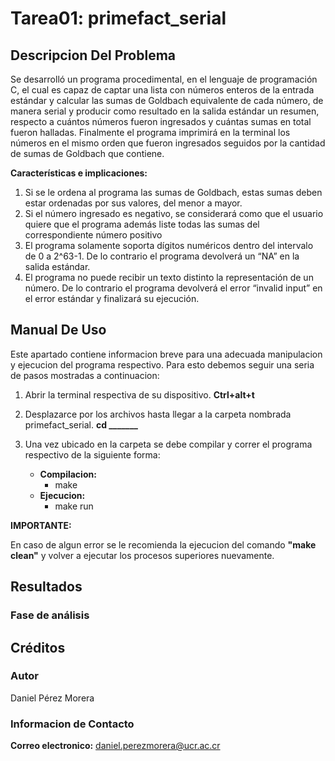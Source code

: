 # Tarea01: primefact_serial

## Descripcion Del Problema

 Se desarrolló un programa procedimental, en el lenguaje de programación C, el cual es capaz de captar una lista con números enteros de la entrada estándar y calcular las sumas de Goldbach equivalente de cada número, de manera serial y producir como resultado en la salida estándar un resumen, respecto a cuántos números fueron ingresados y cuántas sumas en total fueron halladas. Finalmente el programa imprimirá en la terminal los números en el mismo orden que fueron ingresados seguidos por la cantidad de sumas de Goldbach que contiene.

**Características e implicaciones:**

1. Si se le ordena al programa las sumas de Goldbach, estas sumas deben estar ordenadas por sus valores, del menor a mayor.
2. Si el número ingresado es negativo, se considerará como que el usuario quiere que el programa además liste todas las sumas del correspondiente número positivo
3. El programa solamente soporta dígitos numéricos dentro del intervalo de 0 a 2^63-1. De lo contrario el programa devolverá un “NA” en la salida estándar.
4. El programa no puede recibir un texto distinto la representación de un número. De lo contrario el programa devolverá el error “invalid input” en el error estándar y finalizará su ejecución.

## Manual De Uso
 
Este apartado contiene informacion breve para una adecuada manipulacion y ejecucion del programa respectivo. Para esto debemos seguir una seria de pasos mostradas a continuacion:

1. Abrir la terminal respectiva de su dispositivo. **Ctrl+alt+t**

2. Desplazarce por los archivos hasta llegar a la carpeta nombrada primefact_serial. **cd _______**

3. Una vez ubicado en la carpeta se debe compilar y correr el programa respectivo de la siguiente forma:
    * **Compilacion:**
        - make
    * **Ejecucion:**
        - make run

**IMPORTANTE:**

En caso de algun error se le recomienda la ejecucion del comando **"make clean"** y volver a ejecutar los procesos superiores nuevamente.

## Resultados



### Fase de análisis



## Créditos

### Autor

Daniel Pérez Morera

### Informacion de Contacto

**Correo electronico:** daniel.perezmorera@ucr.ac.cr